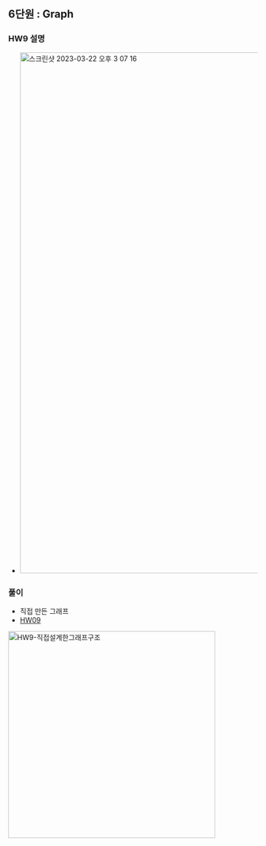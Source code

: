 ## 6단원 : Graph

### HW9 설명
- <img width="1052" alt="스크린샷 2023-03-22 오후 3 07 16" src="https://user-images.githubusercontent.com/84169614/226817707-5791dec2-583e-4796-8166-0d34111e57d1.png">

### 풀이
- 직접 만든 그래프
- [HW09](https://github.com/Tigerfriend1/DataStructure-Cpp-/blob/main/DataStrc_6/hw9.cpp)
<img width="418" alt="HW9-직접설계한그래프구조" src="https://user-images.githubusercontent.com/84169614/226817728-1b368e0a-a61a-4bc3-93f8-de569d1a35fc.jpeg">

